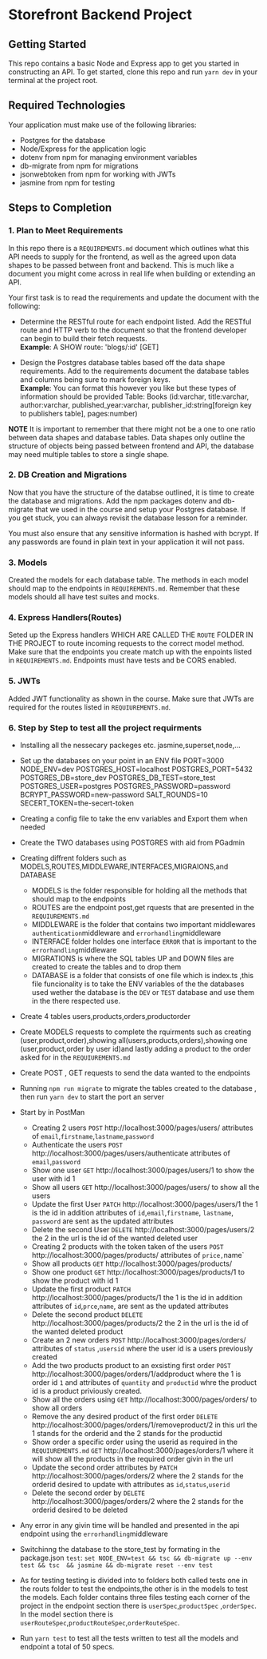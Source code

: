 # Storefront Backend Project

## Getting Started

This repo contains a basic Node and Express app to get you started in constructing an API. To get started, clone this repo and run `yarn dev` in your terminal at the project root.

## Required Technologies
Your application must make use of the following libraries:
- Postgres for the database
- Node/Express for the application logic
- dotenv from npm for managing environment variables
- db-migrate from npm for migrations
- jsonwebtoken from npm for working with JWTs
- jasmine from npm for testing

## Steps to Completion

### 1. Plan to Meet Requirements

In this repo there is a `REQUIREMENTS.md` document which outlines what this API needs to supply for the frontend, as well as the agreed upon data shapes to be passed between front and backend. This is much like a document you might come across in real life when building or extending an API. 

Your first task is to read the requirements and update the document with the following:
- Determine the RESTful route for each endpoint listed. Add the RESTful route and HTTP verb to the document so that the frontend developer can begin to build their fetch requests.    
**Example**: A SHOW route: 'blogs/:id' [GET] 

- Design the Postgres database tables based off the data shape requirements. Add to the requirements document the database tables and columns being sure to mark foreign keys.   
**Example**: You can format this however you like but these types of information should be provided
Table: Books (id:varchar, title:varchar, author:varchar, published_year:varchar, publisher_id:string[foreign key to publishers table], pages:number)

**NOTE** It is important to remember that there might not be a one to one ratio between data shapes and database tables. Data shapes only outline the structure of objects being passed between frontend and API, the database may need multiple tables to store a single shape. 

### 2.  DB Creation and Migrations

Now that you have the structure of the databse outlined, it is time to create the database and migrations. Add the npm packages dotenv and db-migrate that we used in the course and setup your Postgres database. If you get stuck, you can always revisit the database lesson for a reminder. 

You must also ensure that any sensitive information is hashed with bcrypt. If any passwords are found in plain text in your application it will not pass.

### 3. Models

Created the models for each database table. The methods in each model should map to the endpoints in `REQUIREMENTS.md`. Remember that these models should all have test suites and mocks.

### 4. Express Handlers(Routes)

Seted up the Express handlers WHICH ARE CALLED THE `ROUTE` FOLDER IN THE PROJECT to route incoming requests to the correct model method. Make sure that the endpoints you create match up with the enpoints listed in `REQUIREMENTS.md`. Endpoints must have tests and be CORS enabled. 

### 5. JWTs

Added JWT functionality as shown in the course. Make sure that JWTs are required for the routes listed in `REQUIUREMENTS.md`.

### 6. Step by Step to test all the project requirments
- Installing all the nessecary packeges etc. jasmine,superset,node,...
- Set up the databases on your point in  an ENV file
   PORT=3000
   NODE_ENV=dev
   POSTGRES_HOST=localhost
   POSTGRES_PORT=5432
   POSTGRES_DB=store_dev
   POSTGRES_DB_TEST=store_test
   POSTGRES_USER=postgres
   POSTGRES_PASSWORD=password
   BCRYPT_PASSWORD=new-password
   SALT_ROUNDS=10
   SECERT_TOKEN=the-secert-token
   
   
- Creating a config file to take the env variables and Export them when needed   
- Create the TWO databases using POSTGRES with aid from PGadmin    
- Creating diffrent folders such as MODELS,ROUTES,MIDDLEWARE,INTERFACES,MIGRAIONS,and DATABASE
   - MODELS is the folder responsible for holding all the methods that should map to the endpoints
   - ROUTES are the endpoint post,get rquests that are presented in the `REQUIUREMENTS.md`
   - MIDDLEWARE is the folder that contains two important middlewares `authentication`middleware and `errorhandling`middleware
   - INTERFACE folder holdes one interface `ERROR` that is important to the `errorhandling`middleware
   - MIGRATIONS is where the SQL tables UP and DOWN files are created to create the tables and to drop them
   - DATABASE is a folder that consists of one file which is index.ts ,this file funcionality is to take the ENV variables of the the databases 
     used wether the database is the `DEV` or `TEST` database and use them in the there respected use.
- Create 4 tables users,products,orders,productorder
- Create MODELS requests to complete the rquirments such as creating (user,product,order),showing all(users,products,orders),showing one
   (user,product,order by user id)and lastly adding a product to the order asked for in the `REQUIUREMENTS.md`
- Create POST , GET requests to send the data wanted to the endpoints
- Running `npm run migrate` to migrate the tables created to the database , then run `yarn dev` to start the port an server
- Start by in PostMan
   - Creating 2 users `POST` http://localhost:3000/pages/users/ attributes of `email`,`firstname`,`lastname`,`password`
   - Authenticate the users `POST` http://localhost:3000/pages/users/authenticate attributes of `email`,`password`
   - Show one user `GET` http://localhost:3000/pages/users/1 to show the user with id 1
   - Show all users `GET` http://localhost:3000/pages/users/ to show all the users
   - Update the first User `PATCH` http://localhost:3000/pages/users/1 the 1 is the id in addition attributes of `id`,`email`,`firstname`,
     `lastname`, `password` are sent as the updated attributes
   - Delete the second User `DELETE` http://localhost:3000/pages/users/2 the 2 in the url is the id of the wanted deleted user
   - Creating 2 products with the token taken of the users `POST` http://localhost:3000/pages/products/ attributes of `price,`name`
   - Show all products `GET` http://localhost:3000/pages/products/
   - Show one product `GET` http://localhost:3000/pages/products/1 to show the product with id 1
   - Update the first product `PATCH` http://localhost:3000/pages/products/1 the 1 is the id in addition attributes of `id`,`prce`,`name`,
     are sent as the updated attributes
   - Delete the second product `DELETE` http://localhost:3000/pages/products/2 the 2 in the url is the id of the wanted deleted product
   - Create an 2 new orders `POST` http://localhost:3000/pages/orders/ attributes of `status` ,`usersid` where the user id is a users previously created 
   - Add the two products product to an exsisting first order `POST` http://localhost:3000/pages/orders/1/addproduct where the 1 is order id `1` and 
     attributes of `quantity` and `productid` whre the product id is a product priviously created.
   - Show all the orders using `GET` http://localhost:3000/pages/orders/ to show all orders
   - Remove the any desired product of the first order `DELETE` http://localhost:3000/pages/orders/1/removeproduct/2 in this url the 1 stands for 
     the orderid and the 2 stands for the productid 
   - Show order a specific order using the userid as required in the `REQUIUREMENTS.md` `GET` http://localhost:3000/pages/orders/1 where it will show 
     all the products in the required order givin in the url
   - Update the second order attributes by `PATCH` http://localhost:3000/pages/orders/2 where the 2 stands for the orderid desired to update with 
     attributes as `id`,`status`,`userid`
   - Delete the second order by `DELETE` http://localhost:3000/pages/orders/2 where the 2 stands for the orderid desired to be deleted
- Any error in any givin time will be handled and presented in the api endpoint using the `errorhandling`middleware 
- Switchinng the database to the store_test by formating in the package.json `test`: `set NODE_ENV=test && tsc && db-migrate up --env test && tsc 
   && jasmine && db-migrate reset --env test`
- As for testing testing is divided into to folders both called tests one in the routs folder to test the endpoints,the other is in the 
  models to test the models. Each folder contains three files testing each corner of the project in the endpoint section there is `userSpec`,`productSpec`
  ,`orderSpec`. In the model section there is `userRouteSpec`,`productRouteSpec`,`orderRouteSpec`.
- Run `yarn test` to test all the tests written to test all the models and endpoint a total of 50 specs.    
